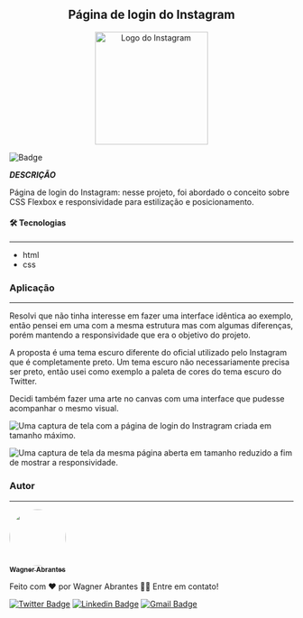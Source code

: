 <h2 align="center">Página de login do Instagram</h2>

<p align="center">
    <img src="https://cdn-images-1.medium.com/max/800/1*ZclUDN4nstdZKAwoJKT3KA.png" width="200" alt="Logo do Instagram">
</p>

![Badge](https://img.shields.io/badge/Front_End-Básico-%237159c1?style=for-the-badge&logo=ghost)  

**_DESCRIÇÃO_**

Página de login do Instagram: nesse projeto, foi abordado o conceito sobre CSS Flexbox e responsividade para estilização e posicionamento.

#### 🛠 Tecnologias

---

- html
- css

### Aplicação
---

Resolvi que não tinha interesse em fazer uma interface idêntica ao exemplo, então pensei em uma com a mesma estrutura mas com algumas diferenças, porém mantendo a responsividade que era o objetivo do projeto.

A proposta é uma tema escuro diferente do oficial utilizado pelo Instagram que é completamente preto.
Um tema escuro não necessariamente precisa ser preto, então usei como exemplo a paleta de cores do tema escuro do Twitter.

Decidi também fazer uma arte no canvas com uma interface que pudesse acompanhar o mesmo visual.

![Uma captura de tela com a página de login do Instragram criada em tamanho máximo.](https://cdn-images-1.medium.com/max/800/1*AUpnB6sBKKXBHfNCM3486A.png)

![Uma captura de tela da mesma página aberta em tamanho reduzido a fim de mostrar a responsividade.](https://cdn-images-1.medium.com/max/800/1*m-vpLojdIGudvKI9ZoqsHQ.png)

### Autor
---

<a href="https://github.com/wagnerdevocelot">
 <img style="border-radius: 50%;" src="https://media-exp1.licdn.com/dms/image/C4D03AQHjO9d7Z9VkDw/profile-displayphoto-shrink_200_200/0?e=1612396800&v=beta&t=4-5_zVdDox9gy7RL9P35oouNyQ74VHsNZcxMqfZPmEg" width="100px;" alt=""/>
 <br />
 <sub><b>Wagner Abrantes</b></sub></a> <a href="https://github.com/wagnerdevocelot" title="wagnerdevocelot"></a>


Feito com ❤️ por Wagner Abrantes 👋🏽 Entre em contato!

[![Twitter Badge](https://img.shields.io/badge/-@Vapordev1-1ca0f1?style=flat-square&labelColor=1ca0f1&logo=twitter&logoColor=white&link=https://twitter.com/Vapordev1)](https://twitter.com/Vapordev1) [![Linkedin Badge](https://img.shields.io/badge/-WagnerAbrantes-blue?style=flat-square&logo=Linkedin&logoColor=white&link=https://www.linkedin.com/in/wagner-abrantes-6b30a118b)](https://www.linkedin.com/in/wagner-abrantes-6b30a118b) 
[![Gmail Badge](https://img.shields.io/badge/-wagner.dev1337@gmail.com-c14438?style=flat-square&logo=Gmail&logoColor=white&link=mailto:wagner.dev1337@gmail.com)](mailto:wagner.dev1337@gmail.com)

